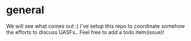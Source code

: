 # general
We will see what comes out :)
I've setup this repo to coordinate somehow the efforts to discuss UASFs..
Feel free to add a todo item(issue)!
